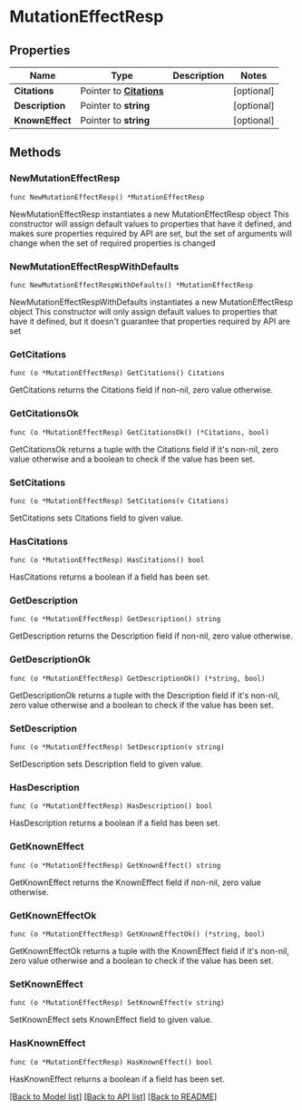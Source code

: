 # MutationEffectResp

## Properties

Name | Type | Description | Notes
------------ | ------------- | ------------- | -------------
**Citations** | Pointer to [**Citations**](Citations.md) |  | [optional] 
**Description** | Pointer to **string** |  | [optional] 
**KnownEffect** | Pointer to **string** |  | [optional] 

## Methods

### NewMutationEffectResp

`func NewMutationEffectResp() *MutationEffectResp`

NewMutationEffectResp instantiates a new MutationEffectResp object
This constructor will assign default values to properties that have it defined,
and makes sure properties required by API are set, but the set of arguments
will change when the set of required properties is changed

### NewMutationEffectRespWithDefaults

`func NewMutationEffectRespWithDefaults() *MutationEffectResp`

NewMutationEffectRespWithDefaults instantiates a new MutationEffectResp object
This constructor will only assign default values to properties that have it defined,
but it doesn't guarantee that properties required by API are set

### GetCitations

`func (o *MutationEffectResp) GetCitations() Citations`

GetCitations returns the Citations field if non-nil, zero value otherwise.

### GetCitationsOk

`func (o *MutationEffectResp) GetCitationsOk() (*Citations, bool)`

GetCitationsOk returns a tuple with the Citations field if it's non-nil, zero value otherwise
and a boolean to check if the value has been set.

### SetCitations

`func (o *MutationEffectResp) SetCitations(v Citations)`

SetCitations sets Citations field to given value.

### HasCitations

`func (o *MutationEffectResp) HasCitations() bool`

HasCitations returns a boolean if a field has been set.

### GetDescription

`func (o *MutationEffectResp) GetDescription() string`

GetDescription returns the Description field if non-nil, zero value otherwise.

### GetDescriptionOk

`func (o *MutationEffectResp) GetDescriptionOk() (*string, bool)`

GetDescriptionOk returns a tuple with the Description field if it's non-nil, zero value otherwise
and a boolean to check if the value has been set.

### SetDescription

`func (o *MutationEffectResp) SetDescription(v string)`

SetDescription sets Description field to given value.

### HasDescription

`func (o *MutationEffectResp) HasDescription() bool`

HasDescription returns a boolean if a field has been set.

### GetKnownEffect

`func (o *MutationEffectResp) GetKnownEffect() string`

GetKnownEffect returns the KnownEffect field if non-nil, zero value otherwise.

### GetKnownEffectOk

`func (o *MutationEffectResp) GetKnownEffectOk() (*string, bool)`

GetKnownEffectOk returns a tuple with the KnownEffect field if it's non-nil, zero value otherwise
and a boolean to check if the value has been set.

### SetKnownEffect

`func (o *MutationEffectResp) SetKnownEffect(v string)`

SetKnownEffect sets KnownEffect field to given value.

### HasKnownEffect

`func (o *MutationEffectResp) HasKnownEffect() bool`

HasKnownEffect returns a boolean if a field has been set.


[[Back to Model list]](../README.md#documentation-for-models) [[Back to API list]](../README.md#documentation-for-api-endpoints) [[Back to README]](../README.md)


